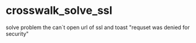 # crosswalk_solve_ssl
solve problem the can`t open url of ssl and toast "requset was denied for security"
